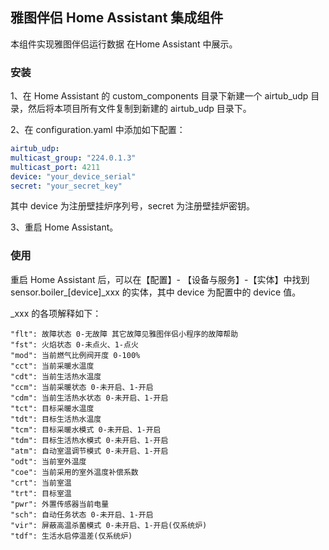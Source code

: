 ## 雅图伴侣 Home Assistant 集成组件

本组件实现雅图伴侣运行数据 在Home Assistant 中展示。

### 安装
1、在 Home Assistant 的 custom_components 目录下新建一个 airtub_udp 目录，然后将本项目所有文件复制到新建的 airtub_udp 目录下。

2、在 configuration.yaml 中添加如下配置：
```yaml
airtub_udp:
multicast_group: "224.0.1.3"
multicast_port: 4211
device: "your_device_serial"
secret: "your_secret_key"
```
其中 device 为注册壁挂炉序列号，secret 为注册壁挂炉密钥。

3、重启 Home Assistant。

### 使用

重启 Home Assistant 后，可以在【配置】- 【设备与服务】-【实体】中找到 sensor.boiler_[device]_xxx 的实体，其中 device 为配置中的 device 值。

_xxx 的各项解释如下：
```
"flt": 故障状态 0-无故障 其它故障见雅图伴侣小程序的故障帮助
"fst": 火焰状态 0-未点火、1-点火
"mod": 当前燃气比例阀开度 0-100%
"cct": 当前采暖水温度
"cdt": 当前生活热水温度
"ccm": 当前采暖状态 0-未开启、1-开启
"cdm": 当前生活热水状态 0-未开启、1-开启
"tct": 目标采暖水温度
"tdt": 目标生活热水温度
"tcm": 目标采暖水模式 0-未开启、1-开启
"tdm": 目标生活热水模式 0-未开启、1-开启
"atm": 自动室温调节模式 0-未开启、1-开启
"odt": 当前室外温度
"coe": 当前采用的室外温度补偿系数
"crt": 当前室温
"trt": 目标室温
"pwr": 外置传感器当前电量
"sch": 自动任务状态 0-未开启、1-开启
"vir": 屏蔽高温杀菌模式 0-未开启、1-开启(仅系统炉)
"tdf": 生活水启停温差(仅系统炉)
```